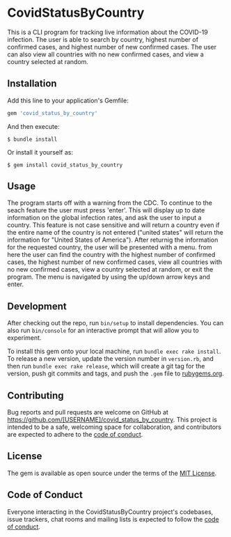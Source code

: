 # CovidStatusByCountry

This is a CLI program for tracking live information about the COVID-19 infection. The user is able to search by country, highest number of confirmed cases, and highest number of new confirmed cases. The user can also view all countries with no new confirmed cases, and view a country selected at random.  

## Installation

Add this line to your application's Gemfile:

```ruby
gem 'covid_status_by_country'
```

And then execute:

    $ bundle install

Or install it yourself as:

    $ gem install covid_status_by_country

## Usage

The program starts off with a warning from the CDC. To continue to the seach feature the user must press 'enter'. This will display up to date information on the global infection rates, and ask the user to input a country. This feature is not case sensitive and will return a country even if the entire name of the country is not entered ("united states" will return the information for "United States of America"). After returnig the information for the requested country, the user will be presented with a menu. from here the user can find the country with the highest number of confirmed cases, the highest number of new confirmed cases, view all countries with no new confirmed cases, view a country selected at random, or exit the program. The menu is navigated by using the up/down arrow keys and enter. 

## Development

After checking out the repo, run `bin/setup` to install dependencies. You can also run `bin/console` for an interactive prompt that will allow you to experiment.

To install this gem onto your local machine, run `bundle exec rake install`. To release a new version, update the version number in `version.rb`, and then run `bundle exec rake release`, which will create a git tag for the version, push git commits and tags, and push the `.gem` file to [rubygems.org](https://rubygems.org).

## Contributing

Bug reports and pull requests are welcome on GitHub at https://github.com/[USERNAME]/covid_status_by_country. This project is intended to be a safe, welcoming space for collaboration, and contributors are expected to adhere to the [code of conduct](https://github.com/[USERNAME]/covid_status_by_country/blob/master/CODE_OF_CONDUCT.md).


## License

The gem is available as open source under the terms of the [MIT License](https://opensource.org/licenses/MIT).

## Code of Conduct

Everyone interacting in the CovidStatusByCountry project's codebases, issue trackers, chat rooms and mailing lists is expected to follow the [code of conduct](https://github.com/[USERNAME]/covid_status_by_country/blob/master/CODE_OF_CONDUCT.md).
